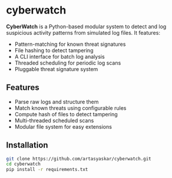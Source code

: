 # cyberwatch

**CyberWatch** is a Python-based modular system to detect and log suspicious activity patterns from simulated log files. It features:
- Pattern-matching for known threat signatures
- File hashing to detect tampering
- A CLI interface for batch log analysis
- Threaded scheduling for periodic log scans
- Pluggable threat signature system

## Features

- Parse raw logs and structure them
- Match known threats using configurable rules
- Compute hash of files to detect tampering
- Multi-threaded scheduled scans
- Modular file system for easy extensions

## Installation

```bash
git clone https://github.com/artasyaskar/cyberwatch.git
cd cyberwatch
pip install -r requirements.txt
